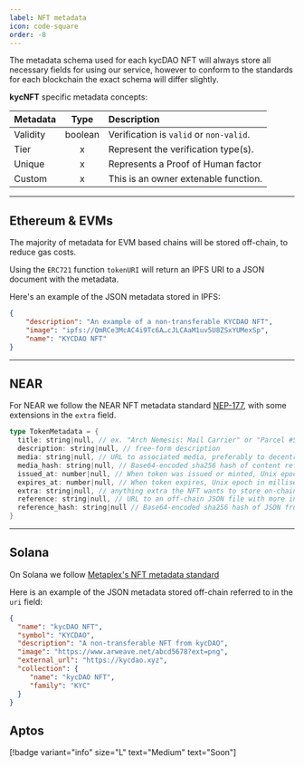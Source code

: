 ```yaml
---
label: NFT metadata
icon: code-square
order: -8
---
```


The metadata schema used for each kycDAO NFT will always store all necessary fields for using our service, however to conform to the standards for each blockchain the exact schema will differ slightly.


**kycNFT** specific metadata concepts: 

Metadata   | Type | Description
:---   | :---: | :---
Validity | boolean  | Verification is `valid` or `non-valid`.
Tier | x | Represent the verification type(s).
Unique | x | Represents a Proof of Human factor
Custom | x | This is an owner extenable function. 


  
---

## Ethereum & EVMs

The majority of metadata for EVM based chains will be stored off-chain, to reduce gas costs.

Using the `ERC721` function `tokenURI` will return an IPFS URI to a JSON document with the metadata.

Here's an example of the JSON metadata stored in IPFS:

```JSON
{
    "description": "An example of a non-transferable KYCDAO NFT",
    "image": "ipfs://QmRCe3McAC4i9Tc6A…cJLCAaM1uv5U8ZSxYUMexSp",
    "name": "KYCDAO NFT"
}
```
---

## NEAR

For NEAR we follow the NEAR NFT metadata standard [NEP-177](https://github.com/near/NEPs/blob/master/neps/nep-0177.md), with some extensions in the `extra` field.

```rust
type TokenMetadata = {
  title: string|null, // ex. "Arch Nemesis: Mail Carrier" or "Parcel #5055"
  description: string|null, // free-form description
  media: string|null, // URL to associated media, preferably to decentralized, content-addressed storage
  media_hash: string|null, // Base64-encoded sha256 hash of content referenced by the `media` field. Required if `media` is included.
  issued_at: number|null, // When token was issued or minted, Unix epoch in milliseconds
  expires_at: number|null, // When token expires, Unix epoch in milliseconds
  extra: string|null, // anything extra the NFT wants to store on-chain. Can be stringified JSON.
  reference: string|null, // URL to an off-chain JSON file with more info.
  reference_hash: string|null // Base64-encoded sha256 hash of JSON from reference field. Required if `reference` is included.
}
```
---

## Solana

On Solana we follow [Metaplex's NFT metadata standard](https://docs.metaplex.com/programs/token-metadata/changelog/v1.0)

Here is an example of the JSON metadata stored off-chain referred to in the `uri` field:

```JSON
{
  "name": "kycDAO NFT",
  "symbol": "KYCDAO",
  "description": "A non-transferable NFT from kycDAO",
  "image": "https://www.arweave.net/abcd5678?ext=png",
  "external_url": "https://kycdao.xyz",
  "collection": {
     "name": "kycDAO NFT",
     "family": "KYC"
  }
}
```

## Aptos

[!badge  variant="info" size="L" text="Medium" text="Soon"] 
